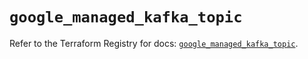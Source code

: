 # `google_managed_kafka_topic`

Refer to the Terraform Registry for docs: [`google_managed_kafka_topic`](https://registry.terraform.io/providers/hashicorp/google-beta/5.37.0/docs/resources/google_managed_kafka_topic).
